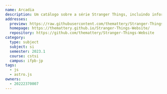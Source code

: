```yaml
---
name: Arcadia
description: Um catálogo sobre a série Stranger Things, incluindo informações sobre personagens, episódios e notícias.
addresses:
  preview: https://raw.githubusercontent.com/themattery/Stranger-Things-Website/main/preview.png
  homepage: https://themattery.github.io/Stranger-Things-Website/
  repository: https://github.com/themattery/Stranger-Things-Website
category:
  type: subject
  subject: si
  semester: 2023.1
  course: cstsi
  campus: ifpb-jp
tags:
  - js
  - astro.js
owners:
  - 20222370007
---
```

